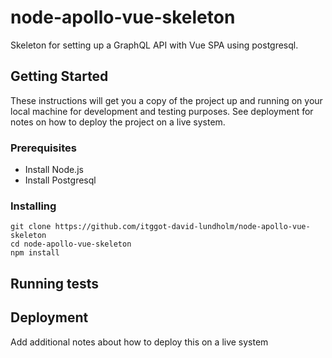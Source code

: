 # node-apollo-vue-skeleton

Skeleton for setting up a GraphQL API with Vue SPA using postgresql.

## Getting Started

These instructions will get you a copy of the project up and running on your local machine for development and testing purposes. See deployment for notes on how to deploy the project on a live system.

### Prerequisites

* Install Node.js
* Install Postgresql

### Installing

```
git clone https://github.com/itggot-david-lundholm/node-apollo-vue-skeleton
cd node-apollo-vue-skeleton
npm install
```



## Running tests



## Deployment

Add additional notes about how to deploy this on a live system
